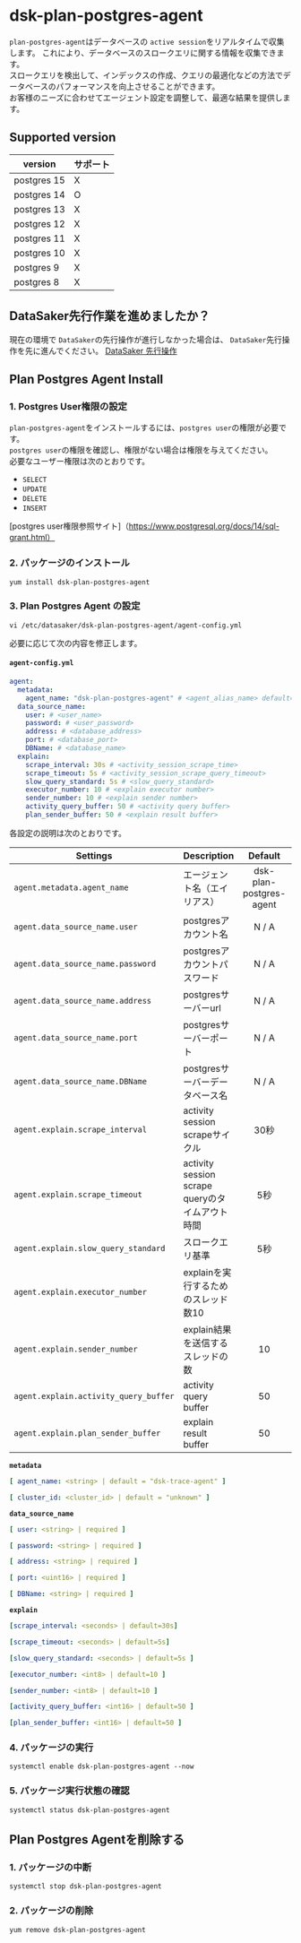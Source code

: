 # dsk-plan-postgres-agent

`plan-postgres-agent`はデータベースの `active session`をリアルタイムで収集します。
これにより、データベースのスロークエリに関する情報を収集できます。\
スロークエリを検出して、インデックスの作成、クエリの最適化などの方法でデータベースのパフォーマンスを向上させることができます。\
お客様のニーズに合わせてエージェント設定を調整して、最適な結果を提供します。

## Supported version

| version |サポート|
| ----------- | ------- |
| postgres 15 | X |
| postgres 14 | O |
| postgres 13 | X |
| postgres 12 | X |
| postgres 11 | X |
| postgres 10 | X |
| postgres 9 | X |
| postgres 8 | X |

## DataSaker先行作業を進めましたか？

現在の環境で `DataSaker`の先行操作が進行しなかった場合は、 `DataSaker`先行操作を先に進んでください。 [DataSaker 先行操作]($%7BPREPARATION\_MANUAL\_KR%7D/)

## Plan Postgres Agent Install

### 1. Postgres User権限の設定

`plan-postgres-agent`をインストールするには、`postgres user`の権限が必要です。\
`postgres user`の権限を確認し、権限がない場合は権限を与えてください。\
必要なユーザー権限は次のとおりです。

* `SELECT`
* `UPDATE`
* `DELETE`
* `INSERT`

[postgres user権限参照サイト]（https://www.postgresql.org/docs/14/sql-grant.html）

### 2. パッケージのインストール
```shell
yum install dsk-plan-postgres-agent
```
### 3. Plan Postgres Agent の設定
```shell
vi /etc/datasaker/dsk-plan-postgres-agent/agent-config.yml
```
必要に応じて次の内容を修正します。

#### `agent-config.yml`
```yaml
agent:
  metadata:
    agent_name: "dsk-plan-postgres-agent" # <agent_alias_name> default=dsk-plan-postgres-agent
  data_source_name:
    user: # <user_name>
    password: # <user_password>
    address: # <database_address>
    port: # <database_port>
    DBName: # <database_name>
  explain:
    scrape_interval: 30s # <activity_session_scrape_time>
    scrape_timeout: 5s # <activity_session_scrape_query_timeout>
    slow_query_standard: 5s # <slow_query_standard> 
    executor_number: 10 # <explain executor number>
    sender_number: 10 # <explain sender number>
    activity_query_buffer: 50 # <activity query buffer>
    plan_sender_buffer: 50 # <explain result buffer>
```
各設定の説明は次のとおりです。

| **Settings** | **Description** | **Default** | **Required** |
| -------------------------- | ---------------------------------------------------------------------------------------------------- | :---------: | :----------: |
| `agent.metadata.agent_name` |エージェント名（エイリアス）| dsk-plan-postgres-agent | **✓** |
| `agent.data_source_name.user` | postgresアカウント名| N / A | **✓** |
| `agent.data_source_name.password` | postgresアカウントパスワード| N / A | **✓** |
| `agent.data_source_name.address` | postgresサーバーurl | N / A | **✓** |
| `agent.data_source_name.port` | postgresサーバーポート| N / A | **✓** |
| `agent.data_source_name.DBName` | postgresサーバーデータベース名| N / A | **✓** |
| `agent.explain.scrape_interval` | activity session scrapeサイクル| 30秒| |
| `agent.explain.scrape_timeout` | activity session scrape queryのタイムアウト時間| 5秒| |
| `agent.explain.slow_query_standard` |スロークエリ基準| 5秒| |
| `agent.explain.executor_number` | explainを実行するためのスレッド数10 | |
| `agent.explain.sender_number` | explain結果を送信するスレッドの数| 10 | |
| `agent.explain.activity_query_buffer` | activity query buffer | 50 | |
| `agent.explain.plan_sender_buffer` | explain result buffer | 50 | |

**`metadata`**
```yaml
[ agent_name: <string> | default = "dsk-trace-agent" ]

[ cluster_id: <cluster_id> | default = "unknown" ]
```
**`data_source_name`**
```yaml
[ user: <string> | required ]

[ password: <string> | required ]

[ address: <string> | required ]

[ port: <uint16> | required ]

[ DBName: <string> | required ]
```
**`explain`**
```yaml
[scrape_interval: <seconds> | default=30s] 

[scrape_timeout: <seconds> | default=5s]

[slow_query_standard: <seconds> | default=5s ]

[executor_number: <int8> | default=10 ]

[sender_number: <int8> | default=10 ]

[activity_query_buffer: <int16> | default=50 ]

[plan_sender_buffer: <int16> | default=50 ]
```
### 4. パッケージの実行
```shell
systemctl enable dsk-plan-postgres-agent --now
```
### 5. パッケージ実行状態の確認
```shell
systemctl status dsk-plan-postgres-agent
```
## Plan Postgres Agentを削除する

### 1. パッケージの中断
```shell
systemctl stop dsk-plan-postgres-agent
```
### 2. パッケージの削除
```shell
yum remove dsk-plan-postgres-agent
```
